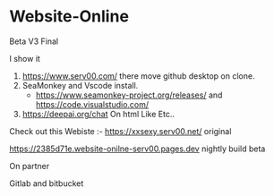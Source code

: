 # Website-Online

Beta V3 Final 

I  show it 

1. https://www.serv00.com/ there move github desktop on clone.
2. SeaMonkey  and Vscode install.
   - https://www.seamonkey-project.org/releases/ and https://code.visualstudio.com/
4. https://deepai.org/chat On html Like Etc..



Check out this Webiste :- 
https://xxsexy.serv00.net/ original 

https://2385d71e.website-onilne-serv00.pages.dev nightly build beta




On partner

Gitlab and  bitbucket
